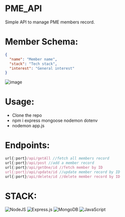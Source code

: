 # PME_API
Simple API to manage PME members record.

# Member Schema:

```json
{
  "name": "Member name",
  "stack": "Tech stack",
  "interest": "General interest"
}
```

![image](https://user-images.githubusercontent.com/92952014/221342050-4de7c671-dd7b-49dc-998e-c1ffe9b51092.png)


# Usage:

* Clone the repo
* npm i express mongoose nodemon dotenv
* nodemon app.js

# Endpoints:
```js
url{:port}/api/getAll //fetch all members record
url{:port}/api/post //add a member record
url{:port}/api/getOne/id //fetch member by ID
url{:port}/api/update/id //update member record by ID
url{:port}/api/delete/id //delete member record by ID
```


# STACK:


![NodeJS](https://img.shields.io/badge/node.js-6DA55F?style=for-the-badge&logo=node.js&logoColor=white) ![Express.js](https://img.shields.io/badge/express.js-%23404d59.svg?style=for-the-badge&logo=express&logoColor=%2361DAFB) ![MongoDB](https://img.shields.io/badge/MongoDB-%234ea94b.svg?style=for-the-badge&logo=mongodb&logoColor=white) ![JavaScript](https://img.shields.io/badge/javascript-%23323330.svg?style=for-the-badge&logo=javascript&logoColor=%23F7DF1E)
